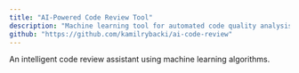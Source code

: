 ```yaml
---
title: "AI-Powered Code Review Tool"
description: "Machine learning tool for automated code quality analysis"
github: "https://github.com/kamilrybacki/ai-code-review"
---
```


An intelligent code review assistant using machine learning algorithms.